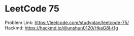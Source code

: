 # LeetCode 75  
Problem Link: https://leetcode.com/studyplan/leetcode-75/  
Hackmd: https://hackmd.io/@unshun0120/HkaG8l-t1g  

